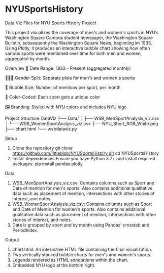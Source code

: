 # NYUSportsHistory
Data Viz Files for NYU Sports History Project

This project visualizes the coverage of men's and women's sports in NYU’s Washington Square Campus student newspaper, the Washington Square Bulletin, subsequently the Washington Square News, beginning im 1933. Using Plotly, it produces an interactive bubble chart showing how often various sports were mentioned over time for both men and women, aggregated by month.

Overview
📅 Date Range: 1933 – Present (aggregated monthly)

🧑‍🤝‍🧑 Gender Split: Separate plots for men's and women's sports

🔵 Bubble Size: Number of mentions per sport, per month

🎨 Color-Coded: Each sport gets a unique color

🖼️ Branding: Styled with NYU colors and includes NYU logo

Project Structure
DataViz
├── Data/
│   ├── WSB_MenSportAnalysis_viz.csv
│   └── WSB_WomenSportAnalysis_viz.csv
├── NYU_Short_RGB_White.png
├── chart.html
└── wsbdataviz.py

Setup
1. Clone the repository
git clone https://github.com/littleblob/NYUSportsHistory.git
cd NYUSportsHistory
2. Install dependencies
Ensure you have Python 3.7+ and install required packages:
pip install pandas plotly

Data
1. WSB_MenSportAnalysis_viz.csv: Contains columns such as Sport and Date of mention for men's sports. Also contains additional qualitative data such as placement of mention, intersections with other stories of interest, and notes.
2. WSB_WomenSportAnalysis_viz.csv: Contains columns such as Sport and Date of Mention for women's sports. Also contains additional qualitative data such as placement of mention, intersections with other stories of interest, and notes.
3. Data is grouped by sport and by month using Pandas' crosstab and PeriodIndex.

Output
1. chart.html: An interactive HTML file containing the final visualization.
2. Two vertically stacked bubble charts for men's and women's sports.
3. Legends rendered as HTML annotations within the chart.
4. Embedded NYU logo at the bottom right.


